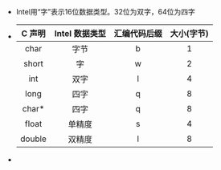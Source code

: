 - Intel用“字”表示16位数据类型。32位为双字，64位为四字
- | C 声明 | Intel 数据类型 | 汇编代码后缀 | 大小(字节) |
  | :----: | :------------: | :----------: | :--------: |
  |  char  |      字节      |      b       |     1      |
  | short  |       字       |      w       |     2      |
  |  int   |      双字      |      l       |     4      |
  |  long  |      四字      |      q       |     8      |
  | char\* |      四字      |      q       |     8      |
  | float  |     单精度     |      s       |     4      |
  | double |     双精度     |      l       |     8      |
-